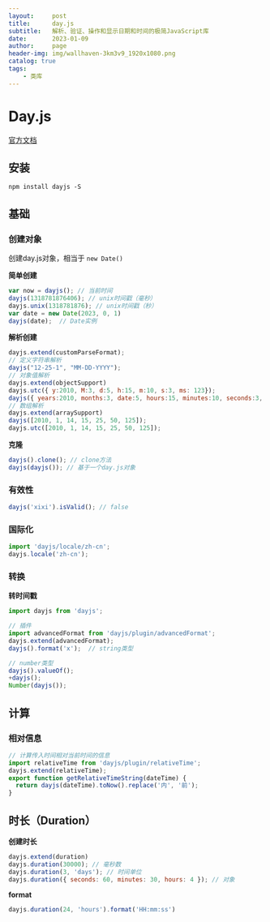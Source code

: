 ```yaml
---
layout:     post
title:      day.js
subtitle:   解析、验证、操作和显示日期和时间的极简JavaScript库
date:       2023-01-09
author:     page
header-img: img/wallhaven-3km3v9_1920x1080.png
catalog: true
tags:
    - 类库
---
```


# Day.js

[官方文档](https://dayjs.gitee.io/zh-CN/)

## 安装

`npm install dayjs -S`

## 基础

### 创建对象

创建day.js对象，相当于 `new Date()`

**简单创建**

```js
var now = dayjs(); // 当前时间
dayjs(1318781876406); // unix时间戳（毫秒）
dayjs.unix(1318781876); // unix时间戳（秒）
var date = new Date(2023, 0, 1)
dayjs(date);  // Date实例
```

**解析创建**

```js
dayjs.extend(customParseFormat);
// 定义字符串解析
dayjs("12-25-1", "MM-DD-YYYY");
// 对象值解析
dayjs.extend(objectSupport)
dayjs.utc({ y:2010, M:3, d:5, h:15, m:10, s:3, ms: 123});
dayjs({ years:2010, months:3, date:5, hours:15, minutes:10, seconds:3, milliseconds:123});
// 数组解析
dayjs.extend(arraySupport)
dayjs([2010, 1, 14, 15, 25, 50, 125]);
dayjs.utc([2010, 1, 14, 15, 25, 50, 125]);
```

**克隆**

```js
dayjs().clone(); // clone方法
dayjs(dayjs()); // 基于一个day.js对象
```

### 有效性

```js
dayjs('xixi').isValid(); // false
```

### 国际化

```js
import 'dayjs/locale/zh-cn';
dayjs.locale('zh-cn');
```

### 转换

**转时间戳**

```js
import dayjs from 'dayjs';

// 插件
import advancedFormat from 'dayjs/plugin/advancedFormat';
dayjs.extend(advancedFormat);
dayjs().format('x');  // string类型

// number类型
dayjs().valueOf(); 
+dayjs();
Number(dayjs());
```

## 计算

### 相对信息

```js
// 计算传入时间相对当前时间的信息
import relativeTime from 'dayjs/plugin/relativeTime';
dayjs.extend(relativeTime);
export function getRelativeTimeString(dateTime) {
  return dayjs(dateTime).toNow().replace('内', '前');
}
```

## 时长（Duration）

**创建时长**

```js
dayjs.extend(duration)
dayjs.duration(30000); // 毫秒数
dayjs.duration(3, 'days'); // 时间单位
dayjs.duration({ seconds: 60, minutes: 30, hours: 4 }); // 对象
```

**format**

```js
dayjs.duration(24, 'hours').format('HH:mm:ss')
```
